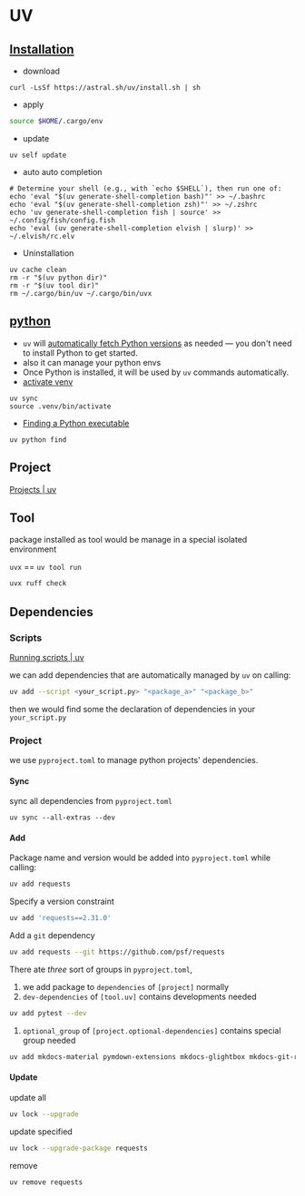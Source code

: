 # UV

## [Installation](https://docs.astral.sh/uv/getting-started/installation/)

- download

```shell
curl -LsSf https://astral.sh/uv/install.sh | sh
```

- apply

```zsh
source $HOME/.cargo/env
```

- update

```shell
uv self update
```

- auto auto completion

```shell
# Determine your shell (e.g., with `echo $SHELL`), then run one of:
echo 'eval "$(uv generate-shell-completion bash)"' >> ~/.bashrc
echo 'eval "$(uv generate-shell-completion zsh)"' >> ~/.zshrc
echo 'uv generate-shell-completion fish | source' >> ~/.config/fish/config.fish
echo 'eval (uv generate-shell-completion elvish | slurp)' >> ~/.elvish/rc.elv
```

- Uninstallation

```shell
uv cache clean
rm -r "$(uv python dir)"
rm -r "$(uv tool dir)"
rm ~/.cargo/bin/uv ~/.cargo/bin/uvx
```

## [python](https://docs.astral.sh/uv/concepts/python-versions/#installing-a-python-version)

- `uv` will [automatically fetch Python versions](https://docs.astral.sh/uv/guides/install-python/#automatic-python-downloads) as needed — you don't need to install Python to get started.
- also it can manage your python envs
- Once Python is installed, it will be used by `uv` commands automatically.
- [activate venv](https://docs.astral.sh/uv/guides/projects/#running-commands:~:text=uv%20sync%0A%24%20source%20.venv/bin/activate)

```shell
uv sync
source .venv/bin/activate
```

- [Finding a Python executable](https://docs.astral.sh/uv/concepts/python-versions/#finding-a-python-executable:~:text=To%20find%20a%20Python%20executable%2C%20use%20the%20uv%20python%20find%20command%3A)

```shell
uv python find
```

## Project

[Projects | uv](https://docs.astral.sh/uv/concepts/projects/)

## Tool

package installed as tool would be manage in a special isolated environment

`uvx` == `uv tool run`

```bash
uvx ruff check
```

## Dependencies

### Scripts

[Running scripts | uv](https://docs.astral.sh/uv/guides/scripts/)

we can add dependencies that are automatically managed by `uv` on calling:

```bash
uv add --script <your_script.py> "<package_a>" "<package_b>"
```

then we would find some the declaration of dependencies in your `your_script.py`

### Project

we use `pyproject.toml` to manage python projects' dependencies.

#### Sync

sync all dependencies from `pyproject.toml`

```
uv sync --all-extras --dev
```

#### Add

Package name and version would be added into `pyproject.toml` while calling:

```bash
uv add requests
```

Specify a version constraint

```bash
uv add 'requests==2.31.0'
```

Add a `git` dependency

```bash
uv add requests --git https://github.com/psf/requests
```

There ate _three_ sort of groups in `pyproject.toml`,
1. we add package to `dependencies` of `[project]` normally
2. `dev-dependencies` of `[tool.uv]` contains developments needed

```bash
uv add pytest --dev
```

1. `optional_group` of `[project.optional-dependencies]` contains special group needed

```bash
uv add mkdocs-material pymdown-extensions mkdocs-glightbox mkdocs-git-revision-date-localized-plugin mkdocs-obsidian-bridge mkdocs-publisher --optional mkdocs
```

#### Update

update all

```bash
uv lock --upgrade
```

update specified

```bash
uv lock --upgrade-package requests
```

remove

```bash
uv remove requests
```
